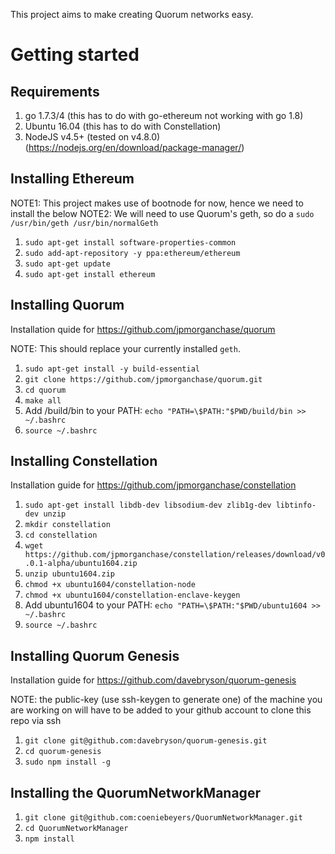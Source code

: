 This project aims to make creating Quorum networks easy.

# Getting started

## Requirements

1. go 1.7.3/4 (this has to do with go-ethereum not working with go 1.8)
2. Ubuntu 16.04 (this has to do with Constellation)
3. NodeJS v4.5+ (tested on v4.8.0) (https://nodejs.org/en/download/package-manager/)

## Installing Ethereum

NOTE1: This project makes use of bootnode for now, hence we need to install the below
NOTE2: We will need to use Quorum's geth, so do a `sudo /usr/bin/geth /usr/bin/normalGeth`

1. `sudo apt-get install software-properties-common`
2. `sudo add-apt-repository -y ppa:ethereum/ethereum`
3. `sudo apt-get update`
4. `sudo apt-get install ethereum`

## Installing Quorum

Installation quide for https://github.com/jpmorganchase/quorum

NOTE: This should replace your currently installed `geth`. 

1. `sudo apt-get install -y build-essential`
2. `git clone https://github.com/jpmorganchase/quorum.git`
3. `cd quorum`
4. `make all`
5. Add /build/bin to your PATH: `echo "PATH=\$PATH:"$PWD/build/bin >> ~/.bashrc`
6. `source ~/.bashrc`

## Installing Constellation

Installation guide for https://github.com/jpmorganchase/constellation

1. `sudo apt-get install libdb-dev libsodium-dev zlib1g-dev libtinfo-dev unzip`
2. `mkdir constellation`
3. `cd constellation`
4. `wget https://github.com/jpmorganchase/constellation/releases/download/v0.0.1-alpha/ubuntu1604.zip`
5. `unzip ubuntu1604.zip`
6. `chmod +x ubuntu1604/constellation-node`
7. `chmod +x ubuntu1604/constellation-enclave-keygen`
8. Add ubuntu1604 to your PATH: `echo "PATH=\$PATH:"$PWD/ubuntu1604 >> ~/.bashrc`
9. `source ~/.bashrc`

## Installing Quorum Genesis

Installation guide for https://github.com/davebryson/quorum-genesis

NOTE: the public-key (use ssh-keygen to generate one) of the machine you are working on will have to be added to your github account to clone this repo via ssh

1. `git clone git@github.com:davebryson/quorum-genesis.git`
2. `cd quorum-genesis`
3. `sudo npm install -g`

## Installing the QuorumNetworkManager

1. `git clone git@github.com:coeniebeyers/QuorumNetworkManager.git`
2. `cd QuorumNetworkManager`
3. `npm install`


